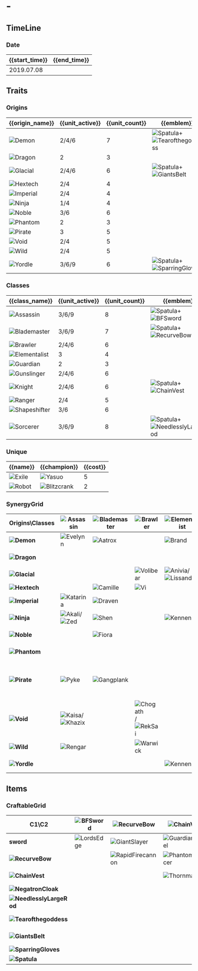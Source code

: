 # -

## TimeLine
### Date
| {{start_time}} | {{end_time}} |
| -              | -            |
| 2019.07.08     |              |

## Traits
### Origins
| {{origin_name}}                                     | {{unit_active}} | {{unit_count}} | {{emblem}}                                                                                                    | {{desc}} |
| -                                                   | -               | -              | -                                                                                                             | -        |
| ![Demon](../tfttraits/icon/set1/Darkin.png)         | 2/4/6           | 7              | ![Spatula](../tftitems/icon/set1/Spatula.png)+![Tearofthegoddess](../tftitems/icon/set1/Tearofthegoddess.png) |          |
| ![Dragon](../tfttraits/icon/set1/Dragon.png)        | 2               | 3              |                                                                                                               |          |
| ![Glacial](../tfttraits/icon/set1/FrozenMallet.png) | 2/4/6           | 6              | ![Spatula](../tftitems/icon/set1/Spatula.png)+![GiantsBelt](../tftitems/icon/set1/GiantsBelt.png)             |          |
| ![Hextech](../tfttraits/icon/set1/Hextech.png)      | 2/4             | 4              |                                                                                                               |          |
| ![Imperial](../tfttraits/icon/set1/Imperial.png)    | 2/4             | 4              |                                                                                                               |          |
| ![Ninja](../tfttraits/icon/set1/Ninja.png)          | 1/4             | 4              |                                                                                                               |          |
| ![Noble](../tfttraits/icon/set1/Noble.png)          | 3/6             | 6              |                                                                                                               |          |
| ![Phantom](../tfttraits/icon/set1/Phantom.png)      | 2               | 3              |                                                                                                               |          |
| ![Pirate](../tfttraits/icon/set1/Pirate.png)        | 3               | 5              |                                                                                                               |          |
| ![Void](../tfttraits/icon/set1/Void.png)            | 2/4             | 5              |                                                                                                               |          |
| ![Wild](../tfttraits/icon/set1/Wild.png)            | 2/4             | 5              |                                                                                                               |          |
| ![Yordle](../tfttraits/icon/set1/Mittens.png)       | 3/6/9           | 6              | ![Spatula](../tftitems/icon/set1/Spatula.png)+![SparringGloves](../tftitems/icon/set1/SparringGloves.png)     |          |

### Classes
| {{class_name}}                                                  | {{unit_active}} | {{unit_count}} | {{emblem}}                                                                                                        | {{desc}} |
| -                                                               | -               | -              | -                                                                                                                 | -        |
| ![Assassin](../tfttraits/icon/set1/YoumuusGhostblade.png)       | 3/6/9           | 8              | ![Spatula](../tftitems/icon/set1/Spatula.png)+![BFSword](../tftitems/icon/set1/BFSword.png)                       |          |
| ![Blademaster](../tfttraits/icon/set1/BladeoftheRuinedKing.png) | 3/6/9           | 7              | ![Spatula](../tftitems/icon/set1/Spatula.png)+![RecurveBow](../tftitems/icon/set1/RecurveBow.png)                 |          |
| ![Brawler](../tfttraits/icon/set1/Brawler.png)                  | 2/4/6           | 6              |                                                                                                                   |          |
| ![Elementalist](../tfttraits/icon/set1/Elementalist.png)        | 3               | 4              |                                                                                                                   |          |
| ![Guardian](../tfttraits/icon/set1/Guardian.png)                | 2               | 3              |                                                                                                                   |          |
| ![Gunslinger](../tfttraits/icon/set1/Gunslinger.png)            | 2/4/6           | 6              |                                                                                                                   |          |
| ![Knight](../tfttraits/icon/set1/KnightsVow.png)                | 2/4/6           | 6              | ![Spatula](../tftitems/icon/set1/Spatula.png)+![ChainVest](../tftitems/icon/set1/ChainVest.png)                   |          |
| ![Ranger](../tfttraits/icon/set1/Ranger.png)                    | 2/4             | 5              |                                                                                                                   |          |
| ![Shapeshifter](../tfttraits/icon/set1/Shapeshifter.png)        | 3/6             | 6              |                                                                                                                   |          |
| ![Sorcerer](../tfttraits/icon/set1/Yuumi.png)                   | 3/6/9           | 8              | ![Spatula](../tftitems/icon/set1/Spatula.png)+![NeedlesslyLargeRod](../tftitems/icon/set1/NeedlesslyLargeRod.png) |          |

### Unique
| {{name}}                                   | {{champion}}                                            | {{cost}} |
| -                                          | -                                                       | -        |
| ![Exile](../tfttraits/icon/set1/Exile.png) | ![Yasuo](../tftchampions/icon/set1/Yasuo.png)           | 5        |
| ![Robot](../tfttraits/icon/set1/Robot.png) | ![Blitzcrank](../tftchampions/icon/set1/Blitzcrank.png) | 2        |

### SynergyGrid
| ****Origins\Classes****                                 | **![Assassin](../tfttraits/icon/set1/YoumuusGhostblade.png)**                                 | **![Blademaster](../tfttraits/icon/set1/BladeoftheRuinedKing.png)** | **![Brawler](../tfttraits/icon/set1/Brawler.png)**                                                | **![Elementalist](../tfttraits/icon/set1/Elementalist.png)**                                          | **![Guardian](../tfttraits/icon/set1/Guardian.png)** | **![Gunslinger](../tfttraits/icon/set1/Gunslinger.png)**                                                                                                        | **![Knight](../tfttraits/icon/set1/KnightsVow.png)**                                        | **![Ranger](../tfttraits/icon/set1/Ranger.png)**  | **![Shapeshifter](../tfttraits/icon/set1/Shapeshifter.png)**                                  | **![Sorcerer](../tfttraits/icon/set1/Yuumi.png)**                                           |
| -                                                       | -                                                                                             | -                                                                   | -                                                                                                 | -                                                                                                     | -                                                    | -                                                                                                                                                               | -                                                                                           | -                                                 | -                                                                                             | -                                                                                           |
| **![Demon](../tfttraits/icon/set1/Darkin.png)**         | ![Evelynn](../tftchampions/icon/set1/Evelynn.png)                                             | ![Aatrox](../tftchampions/icon/set1/Aatrox.png)                     |                                                                                                   | ![Brand](../tftchampions/icon/set1/Brand.png)                                                         |                                                      |                                                                                                                                                                 |                                                                                             | ![Varus](../tftchampions/icon/set1/Varus.png)     | ![Elise](../tftchampions/icon/set1/Elise.png)/![Swain](../tftchampions/icon/set1/Swain.png)   | ![Morgana](../tftchampions/icon/set1/Morgana.png)                                           |
| **![Dragon](../tfttraits/icon/set1/Dragon.png)**        |                                                                                               |                                                                     |                                                                                                   |                                                                                                       | ![Pantheon](../tftchampions/icon/set1/Pantheon.png)  |                                                                                                                                                                 |                                                                                             |                                                   | ![Shyvana](../tftchampions/icon/set1/Shyvana.png)                                             | ![AurelionSol](../tftchampions/icon/set1/AurelionSol.png)                                   |
| **![Glacial](../tfttraits/icon/set1/FrozenMallet.png)** |                                                                                               |                                                                     | ![Volibear](../tftchampions/icon/set1/Volibear.png)                                               | ![Anivia](../tftchampions/icon/set1/Anivia.png)/![Lissandra](../tftchampions/icon/set1/Lissandra.png) | ![Braum](../tftchampions/icon/set1/Braum.png)        |                                                                                                                                                                 | ![Sejuani](../tftchampions/icon/set1/Sejuani.png)                                           | ![Ashe](../tftchampions/icon/set1/Ashe.png)       |                                                                                               |                                                                                             |
| **![Hextech](../tfttraits/icon/set1/Hextech.png)**      |                                                                                               | ![Camille](../tftchampions/icon/set1/Camille.png)                   | ![Vi](../tftchampions/icon/set1/Vi.png)                                                           |                                                                                                       |                                                      | ![Jinx](../tftchampions/icon/set1/Jinx.png)                                                                                                                     |                                                                                             |                                                   | ![Jayce](../tftchampions/icon/set1/Jayce.png)                                                 |                                                                                             |
| **![Imperial](../tfttraits/icon/set1/Imperial.png)**    | ![Katarina](../tftchampions/icon/set1/Katarina.png)                                           | ![Draven](../tftchampions/icon/set1/Draven.png)                     |                                                                                                   |                                                                                                       |                                                      |                                                                                                                                                                 | ![Darius](../tftchampions/icon/set1/Darius.png)                                             |                                                   | ![Swain](../tftchampions/icon/set1/Swain.png)                                                 |                                                                                             |
| **![Ninja](../tfttraits/icon/set1/Ninja.png)**          | ![Akali](../tftchampions/icon/set1/Akali.png)/![Zed](../tftchampions/icon/set1/Zed.png)       | ![Shen](../tftchampions/icon/set1/Shen.png)                         |                                                                                                   | ![Kennen](../tftchampions/icon/set1/Kennen.png)                                                       |                                                      |                                                                                                                                                                 |                                                                                             |                                                   |                                                                                               |                                                                                             |
| **![Noble](../tfttraits/icon/set1/Noble.png)**          |                                                                                               | ![Fiora](../tftchampions/icon/set1/Fiora.png)                       |                                                                                                   |                                                                                                       | ![Leona](../tftchampions/icon/set1/Leona.png)        | ![Lucian](../tftchampions/icon/set1/Lucian.png)                                                                                                                 | ![Garen](../tftchampions/icon/set1/Garen.png)/![Kayle](../tftchampions/icon/set1/Kayle.png) | ![Vayne](../tftchampions/icon/set1/Vayne.png)     |                                                                                               |                                                                                             |
| **![Phantom](../tfttraits/icon/set1/Phantom.png)**      |                                                                                               |                                                                     |                                                                                                   |                                                                                                       |                                                      |                                                                                                                                                                 | ![Mordekaiser](../tftchampions/icon/set1/Mordekaiser.png)                                   | ![Kindred](../tftchampions/icon/set1/Kindred.png) |                                                                                               | ![Karthus](../tftchampions/icon/set1/Karthus.png)                                           |
| **![Pirate](../tfttraits/icon/set1/Pirate.png)**        | ![Pyke](../tftchampions/icon/set1/Pyke.png)                                                   | ![Gangplank](../tftchampions/icon/set1/Gangplank.png)               |                                                                                                   |                                                                                                       |                                                      | ![Gangplank](../tftchampions/icon/set1/Gangplank.png)/![Graves](../tftchampions/icon/set1/Graves.png)/![MissFortune](../tftchampions/icon/set1/MissFortune.png) |                                                                                             |                                                   |                                                                                               | ![TwistedFate](../tftchampions/icon/set1/TwistedFate.png)                                   |
| **![Void](../tfttraits/icon/set1/Void.png)**            | ![Kaisa](../tftchampions/icon/set1/Kaisa.png)/![Khazix](../tftchampions/icon/set1/Khazix.png) |                                                                     | ![Chogath](../tftchampions/icon/set1/Chogath.png)/![RekSai](../tftchampions/icon/set1/RekSai.png) |                                                                                                       |                                                      |                                                                                                                                                                 |                                                                                             | ![Kaisa](../tftchampions/icon/set1/Kaisa.png)     |                                                                                               | ![Kassadin](../tftchampions/icon/set1/Kassadin.png)                                         |
| **![Wild](../tfttraits/icon/set1/Wild.png)**            | ![Rengar](../tftchampions/icon/set1/Rengar.png)                                               |                                                                     | ![Warwick](../tftchampions/icon/set1/Warwick.png)                                                 |                                                                                                       |                                                      |                                                                                                                                                                 |                                                                                             |                                                   | ![Gnar](../tftchampions/icon/set1/Gnar.png)/![Nidalee](../tftchampions/icon/set1/Nidalee.png) | ![Ahri](../tftchampions/icon/set1/Ahri.png)                                                 |
| **![Yordle](../tfttraits/icon/set1/Mittens.png)**       |                                                                                               |                                                                     |                                                                                                   | ![Kennen](../tftchampions/icon/set1/Kennen.png)                                                       |                                                      | ![Tristana](../tftchampions/icon/set1/Tristana.png)                                                                                                             | ![Poppy](../tftchampions/icon/set1/Poppy.png)                                               |                                                   | ![Gnar](../tftchampions/icon/set1/Gnar.png)                                                   | ![Lulu](../tftchampions/icon/set1/Lulu.png)/![Veigar](../tftchampions/icon/set1/Veigar.png) |

## Items
### CraftableGrid
| ****C1\C2****                                                           | **![BFSword](../tftitems/icon/set1/BFSword.png)** | **![RecurveBow](../tftitems/icon/set1/RecurveBow.png)**       | **![ChainVest](../tftitems/icon/set1/ChainVest.png)**     | **![NegatronCloak](../tftitems/icon/set1/NegatronCloak.png)** | **![NeedlesslyLargeRod](../tftitems/icon/set1/NeedlesslyLargeRod.png)**   | **![Tearofthegoddess](../tftitems/icon/set1/Tearofthegoddess.png)** | **![GiantsBelt](../tftitems/icon/set1/GiantsBelt.png)**     | **![SparringGloves](../tftitems/icon/set1/SparringGloves.png)**   | **![Spatula](../tftitems/icon/set1/Spatula.png)**                       |
| -                                                                       | -                                                 | -                                                             | -                                                         | -                                                             | -                                                                         | -                                                                   | -                                                           | -                                                                 | -                                                                       |
| **sword**                                                               | ![LordsEdge](../tftitems/icon/set1/LordsEdge.png) | ![GiantSlayer](../tftitems/icon/set1/GiantSlayer.png)         | ![GuardianAngel](../tftitems/icon/set1/GuardianAngel.png) | ![Bloodthirster](../tftitems/icon/set1/Bloodthirster.png)     | ![HextechGunblade](../tftitems/icon/set1/HextechGunblade.png)             | ![SpearofShojin](../tftitems/icon/set1/SpearofShojin.png)           | ![ZekesHerald](../tftitems/icon/set1/ZekesHerald.png)       | ![InfinityEdge](../tftitems/icon/set1/InfinityEdge.png)           | ![YoumuusGhostblade](../tftitems/icon/set1/YoumuusGhostblade.png)       |
| **![RecurveBow](../tftitems/icon/set1/RecurveBow.png)**                 |                                                   | ![RapidFirecannon](../tftitems/icon/set1/RapidFirecannon.png) | ![PhantomDancer](../tftitems/icon/set1/PhantomDancer.png) | ![CursedBlade](../tftitems/icon/set1/CursedBlade.png)         | ![GuinsoosRageblade](../tftitems/icon/set1/GuinsoosRageblade.png)         | ![StatikkShiv](../tftitems/icon/set1/StatikkShiv.png)               | ![TitanicHydra](../tftitems/icon/set1/TitanicHydra.png)     | ![RepeatingCrossbow](../tftitems/icon/set1/RepeatingCrossbow.png) | ![BladeoftheRuinedKing](../tftitems/icon/set1/BladeoftheRuinedKing.png) |
| **![ChainVest](../tftitems/icon/set1/ChainVest.png)**                   |                                                   |                                                               | ![Thornmail](../tftitems/icon/set1/Thornmail.png)         | ![SwordBreaker](../tftitems/icon/set1/SwordBreaker.png)       | ![LocketoftheIronSolari](../tftitems/icon/set1/LocketoftheIronSolari.png) | ![FrozenHeart](../tftitems/icon/set1/FrozenHeart.png)               | ![RedBuff](../tftitems/icon/set1/RedBuff.png)               | ![IceborneGauntlet](../tftitems/icon/set1/IceborneGauntlet.png)   | ![KnightsVow](../tftitems/icon/set1/KnightsVow.png)                     |
| **![NegatronCloak](../tftitems/icon/set1/NegatronCloak.png)**           |                                                   |                                                               |                                                           | ![DragonsClaw](../tftitems/icon/set1/DragonsClaw.png)         | ![IonicSpark](../tftitems/icon/set1/IonicSpark.png)                       | ![Hush](../tftitems/icon/set1/Hush.png)                             | ![Zephyr](../tftitems/icon/set1/Zephyr.png)                 | ![Quicksilver](../tftitems/icon/set1/Quicksilver.png)             |                                                                         |
| **![NeedlesslyLargeRod](../tftitems/icon/set1/NeedlesslyLargeRod.png)** |                                                   |                                                               |                                                           |                                                               | ![RabadonsDeathcap](../tftitems/icon/set1/RabadonsDeathcap.png)           | ![LudensEcho](../tftitems/icon/set1/LudensEcho.png)                 | ![Morellonomicon](../tftitems/icon/set1/Morellonomicon.png) | ![ArcaneGauntlet](../tftitems/icon/set1/ArcaneGauntlet.png)       | ![Yuumi](../tftitems/icon/set1/Yuumi.png)                               |
| **![Tearofthegoddess](../tftitems/icon/set1/Tearofthegoddess.png)**     |                                                   |                                                               |                                                           |                                                               |                                                                           | ![SeraphsEmbrace](../tftitems/icon/set1/SeraphsEmbrace.png)         | ![Redemption](../tftitems/icon/set1/Redemption.png)         | ![HandofJustice](../tftitems/icon/set1/HandofJustice.png)         | ![Darkin](../tftitems/icon/set1/Darkin.png)                             |
| **![GiantsBelt](../tftitems/icon/set1/GiantsBelt.png)**                 |                                                   |                                                               |                                                           |                                                               |                                                                           |                                                                     | ![WarmogsArmor](../tftitems/icon/set1/WarmogsArmor.png)     | ![Backhand](../tftitems/icon/set1/Backhand.png)                   | ![FrozenMallet](../tftitems/icon/set1/FrozenMallet.png)                 |
| **![SparringGloves](../tftitems/icon/set1/SparringGloves.png)**         |                                                   |                                                               |                                                           |                                                               |                                                                           |                                                                     |                                                             | ![ThiefsGloves](../tftitems/icon/set1/ThiefsGloves.png)           | ![Mittens](../tftitems/icon/set1/Mittens.png)                           |
| **![Spatula](../tftitems/icon/set1/Spatula.png)**                       |                                                   |                                                               |                                                           |                                                               |                                                                           |                                                                     |                                                             |                                                                   | ![ForceofNature](../tftitems/icon/set1/ForceofNature.png)               |